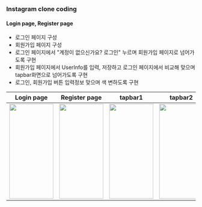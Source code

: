 ### Instagram clone coding

#### Login page, Register page

- 로그인 페이지 구성
- 회원가입 페이지 구성
- 로그인 페이지에서 "계정이 없으신가요? 로그인" 누르며 회원가입 페이지로 넘어가도록 구현
- 회원가입 페이지에서 UserInfo를 입력, 저장하고 로그인 페이지에서 비교해 맞으며 tapbar화면으로 넘어가도록 구현
- 로그인, 회원가입 버튼 입력정보 맞으며 색 변하도록 구현


|Login page|Register page|tapbar1|tapbar2|
|---|---|---|---|
|<img src="https://user-images.githubusercontent.com/100466546/160390884-6f2d47a3-1f79-4cc3-8de7-809c7093a55d.png" width="117" height="253.2"/>|<img src="https://user-images.githubusercontent.com/100466546/160390902-6a713d2d-bcab-4d05-89b5-45668d02f664.png" width="117" height="253.2"/>|<img src="https://user-images.githubusercontent.com/100466546/160390914-3c55917a-480e-486d-91b1-f08e55a097aa.png" width="117" height="253.2"/>|<img src="https://user-images.githubusercontent.com/100466546/160390926-d7c6a181-6049-418d-bf04-b89a60ba831f.png" width="117" height="253.2"/>|
